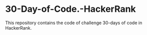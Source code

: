 # 30-Day-of-Code.-HackerRank
This repository contains the code of challenge 30-days of code in HackerRank.
